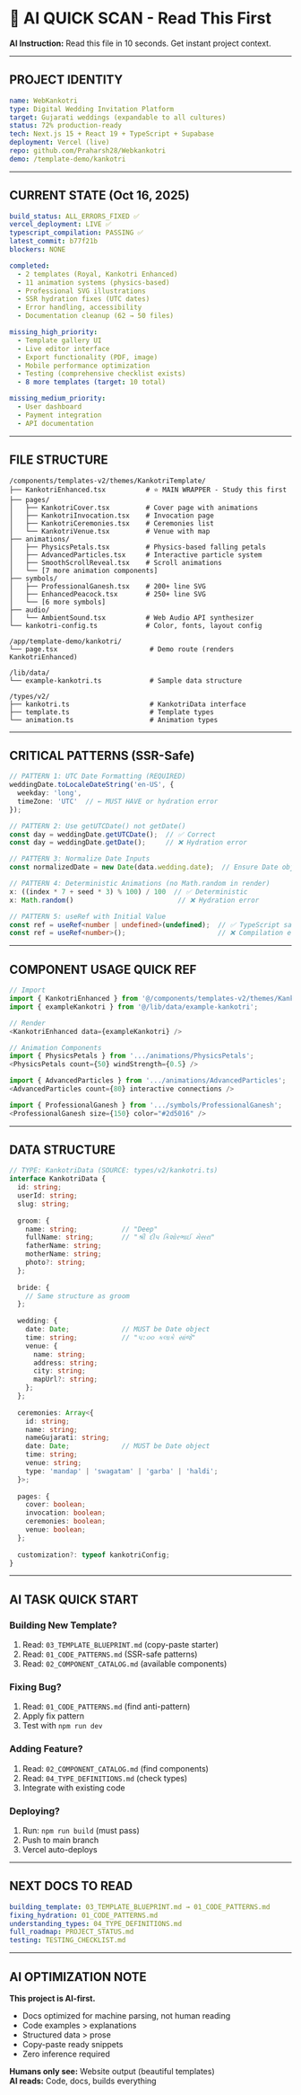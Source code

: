 # 🤖 AI QUICK SCAN - Read This First

**AI Instruction:** Read this file in 10 seconds. Get instant project context.

---

## PROJECT IDENTITY

```yaml
name: WebKankotri
type: Digital Wedding Invitation Platform
target: Gujarati weddings (expandable to all cultures)
status: 72% production-ready
tech: Next.js 15 + React 19 + TypeScript + Supabase
deployment: Vercel (live)
repo: github.com/Praharsh28/Webkankotri
demo: /template-demo/kankotri
```

---

## CURRENT STATE (Oct 16, 2025)

```yaml
build_status: ALL_ERRORS_FIXED ✅
vercel_deployment: LIVE ✅
typescript_compilation: PASSING ✅
latest_commit: b77f21b
blockers: NONE

completed:
  - 2 templates (Royal, Kankotri Enhanced)
  - 11 animation systems (physics-based)
  - Professional SVG illustrations
  - SSR hydration fixes (UTC dates)
  - Error handling, accessibility
  - Documentation cleanup (62 → 50 files)

missing_high_priority:
  - Template gallery UI
  - Live editor interface
  - Export functionality (PDF, image)
  - Mobile performance optimization
  - Testing (comprehensive checklist exists)
  - 8 more templates (target: 10 total)

missing_medium_priority:
  - User dashboard
  - Payment integration
  - API documentation
```

---

## FILE STRUCTURE

```
/components/templates-v2/themes/KankotriTemplate/
├── KankotriEnhanced.tsx          # ⭐ MAIN WRAPPER - Study this first
├── pages/
│   ├── KankotriCover.tsx         # Cover page with animations
│   ├── KankotriInvocation.tsx    # Invocation page
│   ├── KankotriCeremonies.tsx    # Ceremonies list
│   └── KankotriVenue.tsx         # Venue with map
├── animations/
│   ├── PhysicsPetals.tsx         # Physics-based falling petals
│   ├── AdvancedParticles.tsx     # Interactive particle system
│   ├── SmoothScrollReveal.tsx    # Scroll animations
│   └── [7 more animation components]
├── symbols/
│   ├── ProfessionalGanesh.tsx    # 200+ line SVG
│   ├── EnhancedPeacock.tsx       # 250+ line SVG
│   └── [6 more symbols]
├── audio/
│   └── AmbientSound.tsx          # Web Audio API synthesizer
└── kankotri-config.ts            # Color, fonts, layout config

/app/template-demo/kankotri/
└── page.tsx                       # Demo route (renders KankotriEnhanced)

/lib/data/
└── example-kankotri.ts            # Sample data structure

/types/v2/
├── kankotri.ts                    # KankotriData interface
├── template.ts                    # Template types
└── animation.ts                   # Animation types
```

---

## CRITICAL PATTERNS (SSR-Safe)

```typescript
// PATTERN 1: UTC Date Formatting (REQUIRED)
weddingDate.toLocaleDateString('en-US', {
  weekday: 'long',
  timeZone: 'UTC'  // ← MUST HAVE or hydration error
});

// PATTERN 2: Use getUTCDate() not getDate()
const day = weddingDate.getUTCDate();  // ✅ Correct
const day = weddingDate.getDate();     // ❌ Hydration error

// PATTERN 3: Normalize Date Inputs
const normalizedDate = new Date(data.wedding.date);  // Ensure Date object

// PATTERN 4: Deterministic Animations (no Math.random in render)
x: ((index * 7 + seed * 3) % 100) / 100  // ✅ Deterministic
x: Math.random()                          // ❌ Hydration error

// PATTERN 5: useRef with Initial Value
const ref = useRef<number | undefined>(undefined);  // ✅ TypeScript safe
const ref = useRef<number>();                       // ❌ Compilation error
```

---

## COMPONENT USAGE QUICK REF

```typescript
// Import
import { KankotriEnhanced } from '@/components/templates-v2/themes/KankotriTemplate/KankotriEnhanced';
import { exampleKankotri } from '@/lib/data/example-kankotri';

// Render
<KankotriEnhanced data={exampleKankotri} />

// Animation Components
import { PhysicsPetals } from '.../animations/PhysicsPetals';
<PhysicsPetals count={50} windStrength={0.5} />

import { AdvancedParticles } from '.../animations/AdvancedParticles';
<AdvancedParticles count={80} interactive connections />

import { ProfessionalGanesh } from '.../symbols/ProfessionalGanesh';
<ProfessionalGanesh size={150} color="#2d5016" />
```

---

## DATA STRUCTURE

```typescript
// TYPE: KankotriData (SOURCE: types/v2/kankotri.ts)
interface KankotriData {
  id: string;
  userId: string;
  slug: string;
  
  groom: {
    name: string;           // "Deep"
    fullName: string;       // "શ્રી દીપ કિશોરભાઈ મેસરા"
    fatherName: string;
    motherName: string;
    photo?: string;
  };
  
  bride: {
    // Same structure as groom
  };
  
  wedding: {
    date: Date;             // MUST be Date object
    time: string;           // "૫:૦૦ કલાકે સાંજે"
    venue: {
      name: string;
      address: string;
      city: string;
      mapUrl?: string;
    };
  };
  
  ceremonies: Array<{
    id: string;
    name: string;
    nameGujarati: string;
    date: Date;             // MUST be Date object
    time: string;
    venue: string;
    type: 'mandap' | 'swagatam' | 'garba' | 'haldi';
  }>;
  
  pages: {
    cover: boolean;
    invocation: boolean;
    ceremonies: boolean;
    venue: boolean;
  };
  
  customization?: typeof kankotriConfig;
}
```

---

## AI TASK QUICK START

### Building New Template?
1. Read: `03_TEMPLATE_BLUEPRINT.md` (copy-paste starter)
2. Read: `01_CODE_PATTERNS.md` (SSR-safe patterns)
3. Read: `02_COMPONENT_CATALOG.md` (available components)

### Fixing Bug?
1. Read: `01_CODE_PATTERNS.md` (find anti-pattern)
2. Apply fix pattern
3. Test with `npm run dev`

### Adding Feature?
1. Read: `02_COMPONENT_CATALOG.md` (find components)
2. Read: `04_TYPE_DEFINITIONS.md` (check types)
3. Integrate with existing code

### Deploying?
1. Run: `npm run build` (must pass)
2. Push to main branch
3. Vercel auto-deploys

---

## NEXT DOCS TO READ

```yaml
building_template: 03_TEMPLATE_BLUEPRINT.md → 01_CODE_PATTERNS.md
fixing_hydration: 01_CODE_PATTERNS.md
understanding_types: 04_TYPE_DEFINITIONS.md
full_roadmap: PROJECT_STATUS.md
testing: TESTING_CHECKLIST.md
```

---

## AI OPTIMIZATION NOTE

**This project is AI-first.** 
- Docs optimized for machine parsing, not human reading
- Code examples > explanations
- Structured data > prose
- Copy-paste ready snippets
- Zero inference required

**Humans only see:** Website output (beautiful templates)  
**AI reads:** Code, docs, builds everything
